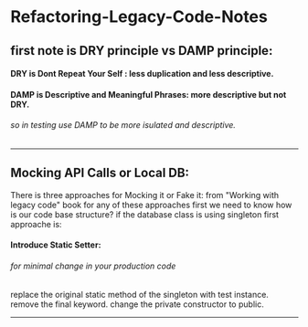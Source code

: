 # Refactoring-Legacy-Code-Notes


## first note is DRY principle vs DAMP principle:

#### DRY is Dont Repeat Your Self : less duplication and less descriptive.
#### DAMP is Descriptive and Meaningful Phrases: more descriptive but not DRY.

###### so in testing use DAMP to be more isulated and descriptive.
-----------------------------------

## Mocking API Calls or Local DB:
There is three approaches for Mocking it or Fake it:              from "Working with legacy code" book
for any of these approaches first we need to know how is our code base structure?
if the database class is using singleton first approache is:
#### Introduce Static Setter: 
###### for minimal change in your production code
  replace the original static method of the singleton with test instance.
  remove the final keyword.
  change the private constructor to public.

-----------------------------------
